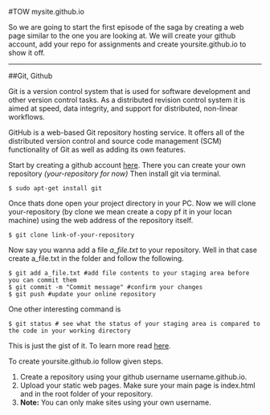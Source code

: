 #TOW mysite.github.io

So we are going to start the first episode of the saga by creating a web page similar to the one you are looking at. We will create your github account, add your repo for assignments and create yoursite.github.io to show it off.

-----

##Git, Github

Git is a version control system that is used for software development and other version control tasks. As a distributed revision control system it is aimed at speed, data integrity, and support for distributed, non-linear workflows.

GitHub is a web-based Git repository hosting service. It offers all of the distributed version control and source code management (SCM) functionality of Git as well as adding its own features.

Start by creating a github account [here](https://github.com/). There you can create your own repository *(your-repository for now)* Then install git via terminal.

	$ sudo apt-get install git

Once thats done open your project directory in your PC. Now we will clone your-repository (by clone we mean create a copy pf it in your locan machine) using the web address of the repository itself.

	$ git clone link-of-your-repository

Now say you wanna add a file *a_file.txt* to your repository. Well in that case create a_file.txt in the folder and follow the following.

	$ git add a_file.txt #add file contents to your staging area before you can commit them
	$ git commit -m "Commit message" #confirm your changes
	$ git push #update your online repository

One other interesting command is

	$ git status # see what the status of your staging area is compared to the code in your working directory

This is just the gist of it. To learn more read [here](http://gitref.org/).

To create yoursite.github.io follow given steps.

1. Create a repository using your github username username.github.io.
2. Upload your static web pages. Make sure your main page is index.html and in the root folder of your repository.
3. **Note:** You can only make sites using your own username.
